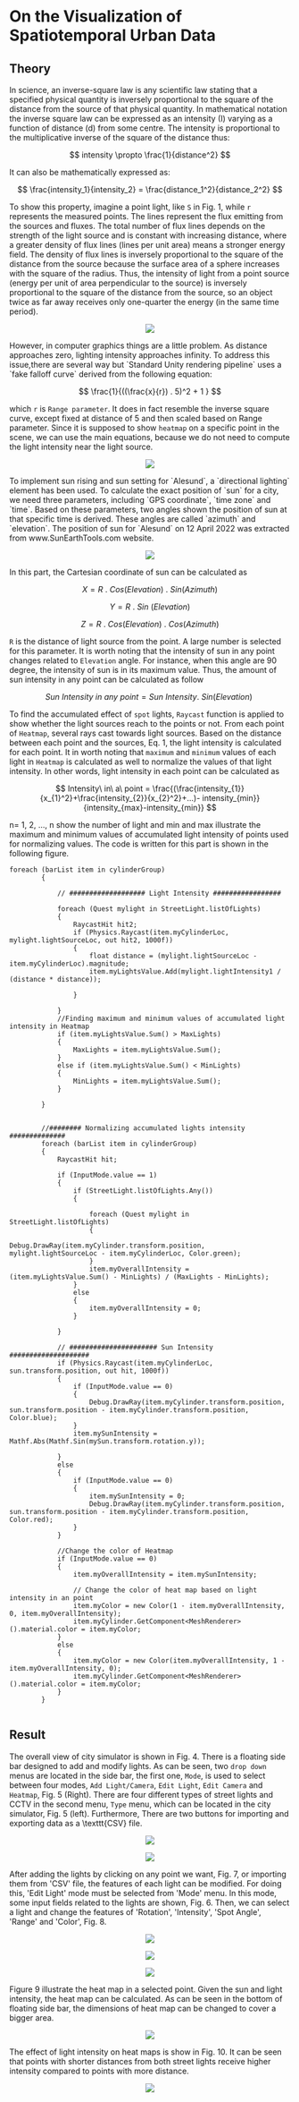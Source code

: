 # On the Visualization of Spatiotemporal Urban Data

## Theory

In science, an inverse-square law is any scientific law stating that a specified physical quantity is inversely proportional to the square of the distance from the source of that physical quantity. In mathematical notation the inverse square law can be expressed as an intensity (I) varying as a function of distance (d) from some centre. The intensity is proportional to the multiplicative inverse of the square of the distance thus:
 
$$ intensity \propto \frac{1}{distance^2} $$

It can also be mathematically expressed as:

$$ \frac{intensity_1}{intensity_2} = \frac{distance_1^2}{distance_2^2} $$

To show this property, imagine a point light, like `S` in Fig. 1, while `r` represents the measured points. The lines represent the flux emitting from the sources and fluxes. The total number of flux lines depends on the strength of the light source and is constant with increasing distance, where a greater density of flux lines (lines per unit area) means a stronger energy field. The density of flux lines is inversely proportional to the square of the distance from the source because the surface area of a sphere increases with the square of the radius. Thus, the intensity of light from a point source (energy per unit of area perpendicular to the source) is inversely proportional to the square of the distance from the source, so an object twice as far away receives only one-quarter the energy (in the same time period).
<p align="center">
<img  src="./Images/pointLight.png">
</p>
However, in computer graphics things are a little problem. As distance approaches zero, lighting intensity approaches infinity. To address this issue,there are several way but `Standard Unity rendering pipeline` uses a `fake falloff curve` derived from the following equation:

$$ \frac{1}{((\frac{x}{r}) . 5)^2 + 1 } $$

which `r` is `Range parameter`. It does in fact resemble the inverse square curve, except fixed at distance of 5 and then scaled based on Range parameter.
Since it is supposed to show `heatmap` on a specific point in the scene, we can use the main equations, because we do not need to compute the light intensity near the light source.
<p align="center">
<img src="./Images/sunPosition.png">
</p>
To implement sun rising and sun setting for `Alesund`, a `directional lighting` element has been used. To calculate the exact position of `sun` for a city, we need three parameters, including `GPS coordinate`, `time zone` and `time`. Based on these parameters, two angles shown the position of sun at that specific time is derived. These angles are called `azimuth` and `elevation`. The position of sun for `Alesund` on 12 April 2022 was extracted from www.SunEarthTools.com website.
<p align="center">
<img src="./Images/Untitled.png">
</p>
In this part, the Cartesian coordinate of sun can be calculated as

$$ X = R \ . \ Cos ( Elevation) \ . \ Sin(Azimuth) $$

$$ Y = R \ . \ Sin \ (Elevation) $$

$$ Z = R \ . \ Cos ( Elevation) \ . \ Cos (Azimuth) $$

`R` is the distance of light source from the point. A large number is selected for this parameter. It is worth noting that the intensity of sun in any point changes related to `Elevation` angle. For instance, when this angle are 90 degree, the intensity of sun is in its maximum value. Thus, the amount of sun intensity in any point can be calculated as follow

$$ {Sun \ Intensity \ in \ any \ point  = Sun\ Intensity. \ Sin ( Elevation) \ } $$

To find the accumulated effect of `spot` lights, `Raycast` function is applied to show whether the light sources reach to the points or not. From each point of `Heatmap`, several rays cast towards light sources. Based on the distance between each point and the sources, Eq. 1, the light intensity is calculated for each point. It in worth noting that `maximum` and `minimum` values of each light in `Heatmap` is calculated as well to normalize the values of that light intensity. In other words, light intensity in each point can be calculated as   

$$ Intensity\ in\ a\ point = \frac{(\frac{intensity_{1}}{x_{1}^2}+\frac{intensity_{2}}{x_{2}^2}+...)- intensity_{min}}{intensity_{max}-intensity_{min}} $$

n= 1, 2, ..., n show the number of light and min and max illustrate the maximum and minimum values of accumulated light intensity of points used for normalizing values. The code is written for this part is shown in the following figure.    

```batch
foreach (barList item in cylinderGroup)
        {

            // ################### Light Intensity #################

            foreach (Quest mylight in StreetLight.listOfLights)
            {
                RaycastHit hit2;
                if (Physics.Raycast(item.myCylinderLoc, mylight.lightSourceLoc, out hit2, 1000f))
                {
                    float distance = (mylight.lightSourceLoc - item.myCylinderLoc).magnitude;
                    item.myLightsValue.Add(mylight.lightIntensity1 / (distance * distance));

                }

            }
            //Finding maximum and minimum values of accumulated light intensity in Heatmap
            if (item.myLightsValue.Sum() > MaxLights)
            {
                MaxLights = item.myLightsValue.Sum();
            }
            else if (item.myLightsValue.Sum() < MinLights)
            {
                MinLights = item.myLightsValue.Sum();
            }

        }


        //######## Normalizing accumulated lights intensity ##############
        foreach (barList item in cylinderGroup)
        {
            RaycastHit hit;

            if (InputMode.value == 1)
            {
                if (StreetLight.listOfLights.Any())
                {

                    foreach (Quest mylight in StreetLight.listOfLights)
                    {
                        Debug.DrawRay(item.myCylinder.transform.position, mylight.lightSourceLoc - item.myCylinderLoc, Color.green);
                    }
                    item.myOverallIntensity = (item.myLightsValue.Sum() - MinLights) / (MaxLights - MinLights);
                }
                else
                {
                    item.myOverallIntensity = 0;
                }

            }

            // ###################### Sun Intensity #################### 
            if (Physics.Raycast(item.myCylinderLoc, sun.transform.position, out hit, 1000f))
            {
                if (InputMode.value == 0)
                {
                    Debug.DrawRay(item.myCylinder.transform.position, sun.transform.position - item.myCylinder.transform.position, Color.blue);
                }
                item.mySunIntensity = Mathf.Abs(Mathf.Sin(mySun.transform.rotation.y));

            }
            else
            {
                if (InputMode.value == 0)
                {
                    item.mySunIntensity = 0;
                    Debug.DrawRay(item.myCylinder.transform.position, sun.transform.position - item.myCylinder.transform.position, Color.red);
                }
            }

            //Change the color of Heatmap
            if (InputMode.value == 0)
            {
                item.myOverallIntensity = item.mySunIntensity;

                // Change the color of heat map based on light intensity in an point 
                item.myColor = new Color(1 - item.myOverallIntensity, 0, item.myOverallIntensity);
                item.myCylinder.GetComponent<MeshRenderer>().material.color = item.myColor;
            }
            else
            {
                item.myColor = new Color(item.myOverallIntensity, 1 - item.myOverallIntensity, 0);
                item.myCylinder.GetComponent<MeshRenderer>().material.color = item.myColor;
            }
        }
    
```


## Result
The overall view of city simulator is shown in Fig. 4. There is a floating side bar designed to add and modify lights. As can be seen, two `drop down` menus are located in the side bar, the first one, `Mode`, is used to select between four modes, `Add Light/Camera`, `Edit Light`, `Edit Camera` and `Heatmap`, Fig. 5 (Right). There are four different types of street lights and CCTV in the second menu, `Type` menu, which can be located in the city simulator, Fig. 5 (left). Furthermore, There are two buttons for importing and exporting data as a \texttt{CSV} file.

<p align="center">
<img src="./Images/Fig1.jpg">
</p>
<p align="center">
<img src="./Images/Fig5.jpg">
</p>
After adding the lights by clicking on any point we want, Fig. 7,  or importing them from 'CSV' file, the features of each light can be modified. For doing this, 'Edit Light' mode must be selected from 'Mode' menu. In this mode, some input fields related to the lights are shown, Fig. 6. Then, we can select a light and change the features of 'Rotation', 'Intensity', 'Spot Angle', 'Range' and 'Color', Fig. 8.
<p align="center">
<img src="./Images/Fig2.jpg">
</p>

<p align="center">
<img src="./Images/Fig3.jpg">
</p>

<p align="center">
<img src="./Images/Fig4.jpg">
</p>

Figure 9 illustrate the heat map in a selected point. Given the sun and light intensity, the heat map can be calculated. As can be seen in the bottom of floating side bar, the dimensions of heat map can be changed to cover a bigger area.
<p align="center">
<img src="./Images/Heatmap.png">
</p>

The effect of light intensity on heat maps is show in Fig. 10. It can be seen that points with shorter distances from both street lights receive higher intensity compared to points with more distance.
<p align="center">
<img src="./Images/Heatmap_light.png">
</p>
